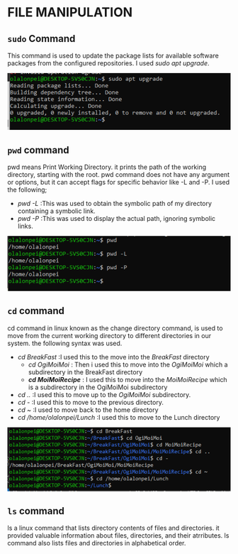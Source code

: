# FILE MANIPULATION

## `sudo` Command
This command is used to update the package lists for available software packages from the configured repositories. I used *sudo apt upgrade*.

![sudo](<Images/1. sudo command.PNG>)


## `pwd` command
pwd means Print Working Directory. it prints the path of the working directory, starting with the root.
pwd command does not have any argument or options, but it can accept flags for specific behavior like -L and -P.
I used the following; 
- *pwd -L* :This was used to obtain the symbolic path of my directory containing a symbolic link.
- *pwd -P* :This was used to display the actual path, ignoring symbolic links.

![pwd](<Images/2. pwd command.PNG>)


## `cd` command
cd command in linux known as the change directory command, is used to move from the current working directory to different directories in our system. the following syntax was used.

- *cd BreakFast* :I used this to the move into the *BreakFast* directory 
   - *cd OgiMoiMoi* : Then i used this to move into the *OgiMoiMoi* which a subdirectory in the BreakFast directory
   - ***cd MoiMoiRecipe*** : I used this to move into the *MoiMoiRecipe* which is a subdirectory in the OgiMoiMoi subdirectory
- *cd ..* :I used this to move up to the *OgiMoiMoi* subdirectory.
- *cd -* :I used this to move to the previous directory.
- *cd ~* :I used to move back to the home directory
- *cd /home/olalonpei/Lunch* :I used this to move to the Lunch directory

![cd](<Images/3. cd command.PNG>)


## `ls` command
ls a linux command that lists directory contents of files and directories. it provided valuable information about files, directories, and their atrributes. ls command also lists files and directories in alphabetical order.



